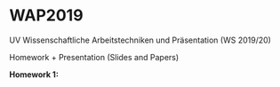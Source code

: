 # WAP2019
UV Wissenschaftliche Arbeitstechniken und Präsentation (WS 2019/20)

Homework + Presentation (Slides and Papers)

**Homework 1:** 
